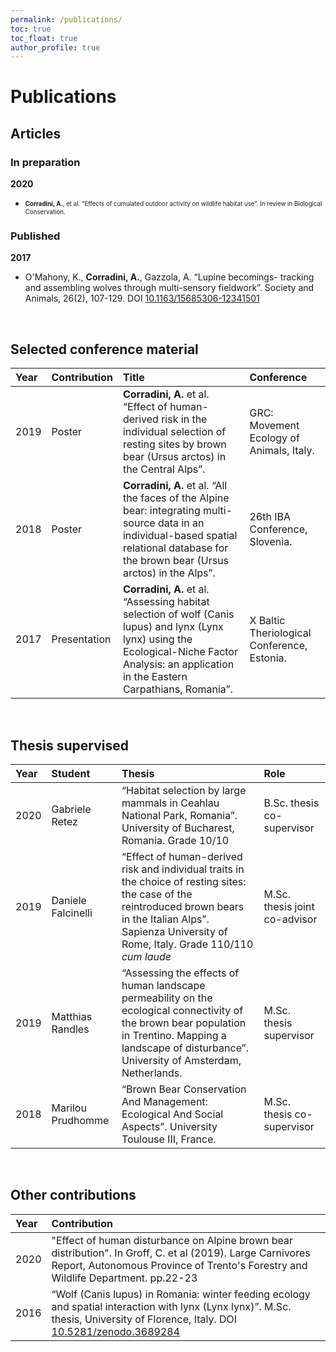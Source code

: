 ```yaml
---
permalink: /publications/
toc: true
toc_float: true
author_profile: true
---
```

# Publications

## Articles

### In preparation
**2020**  
* <sub><sup>**Corradini, A.**, et al. “Effects of cumulated outdoor activity on wildlife habitat use”. In review in Biological Conservation.</sup></sub> 

### Published
**2017**  
* O'Mahony, K., **Corradini, A.**, Gazzola, A. “Lupine becomings- tracking and assembling wolves through multi-sensory fieldwork”. Society and Animals, 26(2), 107-129. DOI [10.1163/15685306-12341501](https://doi.org/10.1163/15685306-12341501)  


<br>

## Selected conference material

| **Year** | **Contribution** | **Title** | **Conference** | 
|:---------|:-----------------|:----------|:---------------|
|    2019  | Poster| **Corradini, A.** et al. “Effect of human-derived risk in the individual selection of resting sites by brown bear (Ursus arctos) in the Central Alps”. | GRC: Movement Ecology of Animals, Italy. |
|    2018  | Poster| **Corradini, A.** et al. “All the faces of the Alpine bear: integrating multi-source data in an individual-based spatial relational database for the brown bear (Ursus arctos) in the Alps”.| 26th IBA Conference, Slovenia. |
|    2017  | Presentation| **Corradini, A.** et al. “Assessing habitat selection of wolf (Canis lupus) and lynx (Lynx lynx) using the Ecological-Niche Factor Analysis: an application in the Eastern Carpathians, Romania”. | X Baltic Theriological Conference, Estonia. |
  
<br>
  
## Thesis supervised
  
| **Year** | **Student** | **Thesis** | **Role** |
|:---------|:------------|:-----------| :--------| 
|    2020  |  Gabriele Retez  | “Habitat selection by large mammals in Ceahlau National Park, Romania”. University of Bucharest, Romania. Grade 10/10 | B.Sc. thesis co-supervisor|
|    2019  |  Daniele Falcinelli  | “Effect of human-derived risk and individual traits in the choice of resting sites: the case of the reintroduced brown bears in the Italian Alps”. Sapienza University of Rome, Italy. Grade 110/110 _cum laude_ | M.Sc. thesis joint co-advisor |
|    2019  |  Matthias Randles  | “Assessing the effects of human landscape permeability on the ecological connectivity of the brown bear population in Trentino. Mapping a landscape of disturbance”. University of Amsterdam, Netherlands. | M.Sc. thesis supervisor |
|    2018  |  Marilou Prudhomme  | “Brown Bear Conservation And Management: Ecological And Social Aspects”. University Toulouse III, France. | M.Sc. thesis co-supervisor |
  
<br>
  
## Other contributions

| **Year** | **Contribution** |
|:---------|:-----------------|
|    2020  | "Effect of human disturbance on Alpine brown bear distribution". In Groff, C. et al (2019). Large Carnivores Report, Autonomous Province of Trento's Forestry and Wildlife Department. pp.22-23 |
|    2016  | “Wolf (Canis lupus) in Romania: winter feeding ecology and spatial interaction with lynx (Lynx lynx)”. M.Sc. thesis, University of Florence, Italy. DOI [10.5281/zenodo.3689284](https://doi.org/10.5281/zenodo.3689284) |
